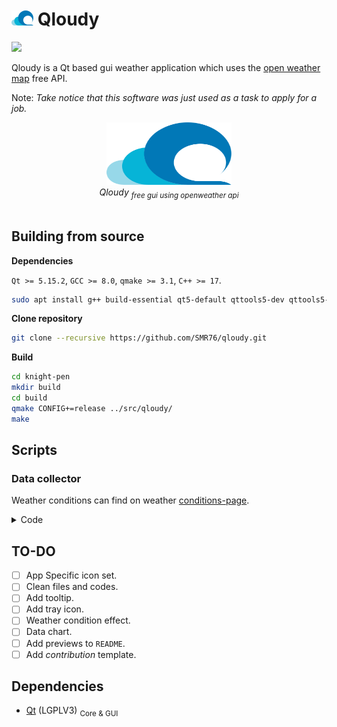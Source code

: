 # <img src="extra/logo/logo.svg" width="35px"></img> Qloudy
<img src="https://img.shields.io/badge/version-0.1.0-37c248"><br>

Qloudy is a Qt based gui weather application which uses the [open weather map](https://openweathermap.org) free API.

Note: *Take notice that this software was just used as a task to apply for a job.*

<div align="center">
    <img src="extra/logo/logo.svg" width="200px" height="100px"> <br>
    <i>Qloudy <sub>free gui using openweather api</sub></i>
</div>
<br>

<!-- # Preview -->

## Building from source

**Dependencies**

`Qt >= 5.15.2`, `GCC >= 8.0`, `qmake >= 3.1`, `C++ >= 17`.
```bash
sudo apt install g++ build-essential qt5-default qttools5-dev qttools5-dev-tools qtdeclarative5-dev*
```

**Clone repository**
```bash
git clone --recursive https://github.com/SMR76/qloudy.git
```

**‌Build**
```bash
cd knight-pen
mkdir build
cd build
qmake CONFIG+=release ../src/qloudy/
make
```

## Scripts

### Data collector

Weather conditions can find on weather [conditions-page](https://openweathermap.org/weather-conditions).

<details>
<summary>Code</summary>
The JavaScript code below will collect this data and save it in a json variable.

```javascript
var json = {};
var tables = [...document.getElementsByTagName('table')];
tables.forEach((table, idx) => {
	let rows = table.getElementsByTagName('tbody')[0]?.children;
	if(!rows || idx == 0) return; // skip icon table
	rows = [...rows];
	rows.forEach(row => {
		const id = Number(row.children[0].innerHTML.trim());
		const main = row.children[1].innerHTML.trim();
		const desc = row.children[2].innerHTML.trim();
		if(id && main) { json[main] ??= {}; json[main][id] = desc; }
	});
})
```
</details>

## TO-DO
- [ ] App Specific icon set.
- [ ] Clean files and codes.
- [ ] Add tooltip.
- [ ] Add tray icon.
- [ ] Weather condition effect.
- [ ] Data chart.
- [ ] Add previews to `README`.
- [ ] Add *contribution* template.

## Dependencies
- [Qt](https://www.qt.io) (LGPLV3) <sub>Core & GUI</sub>